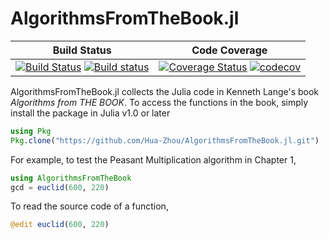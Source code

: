 # AlgorithmsFromTheBook.jl

| **Build Status** | **Code Coverage**  |
|------------------|--------------------|
| [![Build Status](https://travis-ci.org/KennethLange/AlgorithmsFromTheBook.jl.svg?branch=master)](https://travis-ci.org/KennethLange/AlgorithmsFromTheBook.jl) [![Build status](https://ci.appveyor.com/api/projects/status/up3skeku37b0vyyf/branch/master?svg=true)](https://ci.appveyor.com/project/KennethLange/algorithmsfromthebook-jl/branch/master) | [![Coverage Status](https://coveralls.io/repos/github/KennethLange/AlgorithmsFromTheBook.jl/badge.svg?branch=master)](https://coveralls.io/github/KennethLange/AlgorithmsFromTheBook.jl?branch=master) [![codecov](https://codecov.io/gh/KennethLange/AlgorithmsFromTheBook.jl/branch/master/graph/badge.svg)](https://codecov.io/gh/KennethLange/AlgorithmsFromTheBook.jl) |  


AlgorithmsFromTheBook.jl collects the Julia code in Kenneth Lange's book _Algorithms from THE BOOK_. To access the functions in the book, simply install the package in Julia v1.0 or later   
```julia
using Pkg   
Pkg.clone("https://github.com/Hua-Zhou/AlgorithmsFromTheBook.jl.git")
```
For example, to test the Peasant Multiplication algorithm in Chapter 1,   
```julia
using AlgorithmsFromTheBook  
gcd = euclid(600, 220)
```
To read the source code of a function,   
```julia
@edit euclid(600, 220)
```